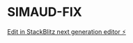 # SIMAUD-FIX

[Edit in StackBlitz next generation editor ⚡️](https://stackblitz.com/~/github.com/4ismael1/SIMAUD-FIX)